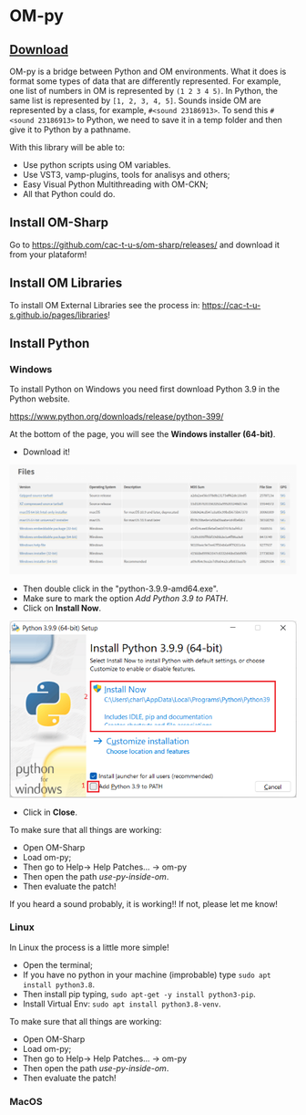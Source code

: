 # OM-py 

## [Download](https://bit.ly/3v20gVe)


OM-py is a bridge between Python and OM environments. What it does is format some types of data that are differently represented. For example, one list of numbers in OM is represented by `(1 2 3 4 5)`. In Python, the same list is represented by `[1, 2, 3, 4, 5]`. Sounds inside OM are represented by a class, for example, `#<sound 23186913>`. To send this `#<sound 23186913>` to Python, we need to save it in a temp folder and then give it to Python by a pathname.

With this library will be able to:
* Use python scripts using OM variables.
* Use VST3, vamp-plugins, tools for analisys and others;
* Easy Visual Python Multithreading with OM-CKN;
* All that Python could do.


## Install OM-Sharp

Go to https://github.com/cac-t-u-s/om-sharp/releases/ and download it from your plataform!




## Install OM Libraries

To install OM External Libraries see the process in: https://cac-t-u-s.github.io/pages/libraries!




## Install Python

### Windows

To install Python on Windows you need first download Python 3.9 in the Python website. 

https://www.python.org/downloads/release/python-399/

At the bottom of the page, you will see the **Windows installer (64-bit)**.

* Download it!

![Python](https://github.com/charlesneimog/OM-py/raw/master/Documentation/Windows%20-%20Python%20Download%20page.png)

* Then double click in the "python-3.9.9-amd64.exe".
* Make sure to mark the option *Add Python 3.9 to PATH*. 
* Click on **Install Now**.

![Path Variables](https://github.com/charlesneimog/OM-py/blob/master/Documentation/Add%20Python%20to%20Path%20variables.png)

* Click in **Close**. 

To make sure that all things are working:
* Open OM-Sharp
* Load om-py;
* Then go to Help-> Help Patches... -> om-py
* Then open the path *use-py-inside-om*.
* Then evaluate the patch!

If you heard a sound probably, it is working!! If not, please let me know!


### Linux

In Linux the process is a little more simple!
* Open the terminal;
* If you have no python in your machine (improbable) type `sudo apt install python3.8`. 
* Then install pip typing, `sudo apt-get -y install python3-pip`.
* Install Virtual Env: `sudo apt install python3.8-venv`.

To make sure that all things are working:
* Open OM-Sharp
* Load om-py;
* Then go to Help-> Help Patches... -> om-py
* Then open the path *use-py-inside-om*.
* Then evaluate the patch!

### MacOS

